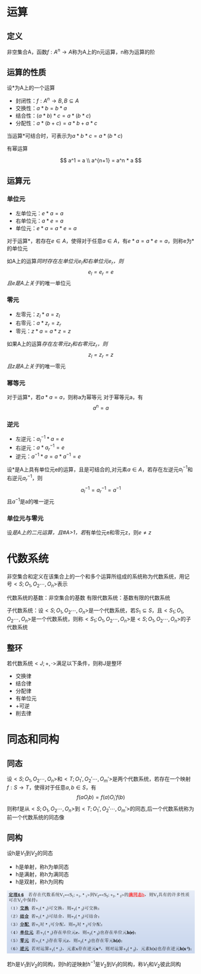# 运算

## 定义

非空集合A，函数$f:A^n \rightarrow A$称为A上的n元运算，n称为运算的阶

## 运算的性质

设*为A上的一个运算

- 封闭性：$f:A^n \rightarrow B,B \subseteq A$
- 交换性：$a*b=b*a$
- 结合性：$(a*b)*c=a*(b*c)$
- 分配性：$a*(b+c)=a*b+a*c$

当运算*可结合时，可表示为$a*b*c=a*(b*c)$

有幂运算

$$
a^1 = a \\
a^{n+1} = a^n * a
$$

## 运算元

### 单位元

- 左单位元：$e*a=a$
- 右单位元：$a*e=a$
- 单位元：$e*a=a*e=a$

对于运算*，若存在$e \in A$，使得对于任意$a \in A$，有$e*a=a*e=a$，则称e为*的单位元

如A上的运算*同时存在左单位元$e_l$和右单位元$e_r$，则
$$
e_l=e_r = e
$$
且e是A上关于*的唯一单位元

### 零元

- 左零元：$z_l*a=z_l$
- 右零元：$a*z_r=z_r$
- 零元：$z*a=a*z=z$

如果A上的运算*存在左零元$z_l$和右零元$z_r$，则
$$
z_l=z_r=z
$$
且z是A上关于*的唯一零元

### 幂等元

对于运算*，若$a*a=a$，则称a为幂等元
对于幂等元a，有
$$
a^n = a
$$

### 逆元

- 左逆元：$a_l^{-1}*a =e$
- 右逆元：$a*a_r^{-1}=e$
- 逆元：$a^{-1}*a=a*a^{-1}=e$

设*是A上具有单位元e的运算，且是可结合的,对元素$a \in A$，若存在左逆元$a_l^{-1}$和右逆元$a_r^{-1}$，则
$$
a_l^{-1}=a_r^{-1}=a^{-1}
$$
且$a^{-1}$是a的唯一逆元

### 单位元与零元

设*是A上的二元运算，且#A>1，若*有单位元e和零元z，则$e \not = z$

# 代数系统

非空集合和定义在该集合上的一个和多个运算所组成的系统称为代数系统，用记号$<S;O_1,O_2 \cdots,O_n>$表示

代数系统的基数：非空集合的基数
有限代数系统：基数有限的代数系统

子代数系统：设$<S;O_1,O_2 \cdots,O_n>$是一个代数系统，若$S_1 \subseteq S$，且$<S_1;O_1,O_2 \cdots,O_n>$是一个代数系统，则称$<S_1;O_1,O_2 \cdots,O_n>$是$<S;O_1,O_2 \cdots,O_n>$的子代数系统

## 整环

若代数系统$<J;+,\cdot>$满足以下条件，则称J是整环
- 交换律
- 结合律
- 分配律
- 有单位元
- +可逆
- 削去律

# 同态和同构

## 同态

设$<S;O_1,O_2 \cdots,O_n>$和$<T;O_1',O_2' \cdots,O_m'>$是两个代数系统，若存在一个映射$f:S \rightarrow T$，使得对于任意$a,b \in S$，有
$$
f(a O_i b) = f(a) O_i' f(b)
$$
则称f是从$<S;O_1,O_2 \cdots,O_n>$到$<T;O_1',O_2' \cdots,O_m'>$的同态,后一个代数系统称为前一个代数系统的同态像

## 同构

设h是$V_1$到$V_2$的同态
- h是单射，称h为单同态
- h是满射，称h为满同态
- h是双射，称h为同构

![alt text](image.png)

若h是$V_1$到$V_2$的同构，则h的逆映射$h^{-1}$是$V_2$到$V_1$的同构，称$V_1$和$V_2$彼此同构